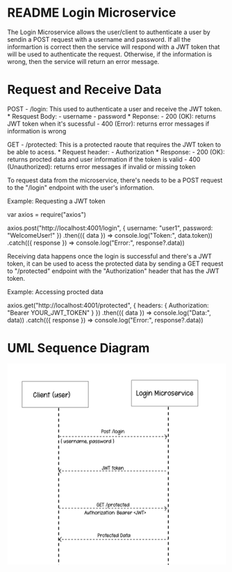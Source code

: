 # README Login Microservice

The Login Microservice allows the user/client to authenticate a user by sendin a POST request with a username and password. If all the informartion is correct then the service will respond with a JWT token that will be used to authenticate the request. Otherwise, if the information is wrong, then the service will return an error message.


# Request and Receive Data 

POST - /login: This used to authenticate a user and receive the JWT token.
     * Resquest Body:
        - username
        - password
     * Reponse: 
        - 200 (OK): returns JWT token when it's sucessful
        - 400 (Error): returns error messages if information is wrong

GET - /protected: This is a protected raoute that requires the JWT token to be able to acess.
     * Request header:
        - Authorization
     * Response:
        - 200 (OK): returns procted data and user information if the token is valid
        - 400 (Unauthorized): returns error messages if invalid or missing token


To request data from the microservice, there's needs to be a POST request to the "/login" endpoint with the user's information. 

Example: Requesting a JWT token

var axios = require("axios")

axios.post("http://localhost:4001/login", {
    username: "user1",
    password: "WelcomeUser!"
})
.then(({ data }) => console.log("Token:", data.token))
.catch(({ response }) => console.log("Error:", response?.data))

Receiving data happens once the login is successful and there's a JWT token, it can be used to acess the protected data by sending a GET request to "/protected" endpoint with the "Authorization" header that has the JWT token.

Example: Accessing procted data

axios.get("http://localhost:4001/protected", {
    headers: { Authorization: "Bearer YOUR_JWT_TOKEN" }
})
.then(({ data }) => console.log("Data:", data))
.catch(({ response }) => console.log("Error:", response?.data))

# UML Sequence Diagram

![UML Diagram](./IMG_E7CFA750EFE8-1.jpeg)

